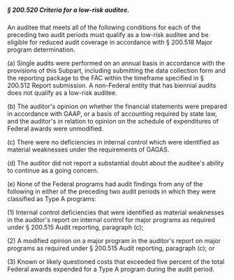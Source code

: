 ##### § 200.520 Criteria for a low-risk auditee. #####

An auditee that meets all of the following conditions for each of the preceding two audit periods must qualify as a low-risk auditee and be eligible for reduced audit coverage in accordance with § 200.518 Major program determination.

(a) Single audits were performed on an annual basis in accordance with the provisions of this Subpart, including submitting the data collection form and the reporting package to the FAC within the timeframe specified in § 200.512 Report submission. A non-Federal entity that has biennial audits does not qualify as a low-risk auditee.

(b) The auditor's opinion on whether the financial statements were prepared in accordance with GAAP, or a basis of accounting required by state law, and the auditor's in relation to opinion on the schedule of expenditures of Federal awards were unmodified.

(c) There were no deficiencies in internal control which were identified as material weaknesses under the requirements of GAGAS.

(d) The auditor did not report a substantial doubt about the auditee's ability to continue as a going concern.

(e) None of the Federal programs had audit findings from any of the following in either of the preceding two audit periods in which they were classified as Type A programs:

(1) Internal control deficiencies that were identified as material weaknesses in the auditor's report on internal control for major programs as required under § 200.515 Audit reporting, paragraph (c);

(2) A modified opinion on a major program in the auditor's report on major programs as required under § 200.515 Audit reporting, paragraph (c); or

(3) Known or likely questioned costs that exceeded five percent of the total Federal awards expended for a Type A program during the audit period.